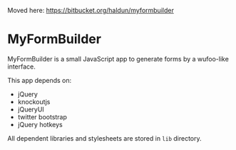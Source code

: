 Moved here: https://bitbucket.org/haldun/myformbuilder

MyFormBuilder
=============

MyFormBuilder is a small JavaScript app to generate forms by a wufoo-like
interface.

This app depends on:

* jQuery
* knockoutjs
* jQueryUI
* twitter bootstrap
* jQuery hotkeys

All dependent libraries and stylesheets are stored in `lib` directory.

